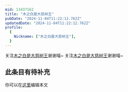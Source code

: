 ```yaml
---
mid: 13437162
title: "木之白是大慈树王"
pubDate: "2024-11-04T11:22:12.762Z"
updatedDate: "2024-11-04T11:22:12.762Z"
profile:
  {
    Nickname: ["木之白是大慈树王"],
  }
---
```


关注[木之白是大慈树王](https://space.bilibili.com/13437162)谢谢喵~ 关注[木之白是大慈树王](https://space.bilibili.com/13437162)谢谢喵~

## 此条目有待补充
你可以在[这里](https://github.com/Yuhanawa/VTuber.ICU/edit/master/src/content/v/木之白是大慈树王/index.md)编辑本文
